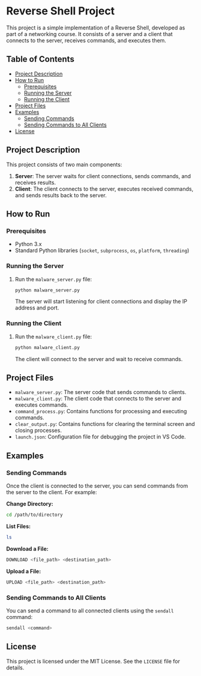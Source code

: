 # Reverse Shell Project

This project is a simple implementation of a Reverse Shell, developed as part of a networking course. It consists of a server and a client that connects to the server, receives commands, and executes them.

## Table of Contents
- [Project Description](#project-description)
- [How to Run](#how-to-run)
  - [Prerequisites](#prerequisites)
  - [Running the Server](#running-the-server)
  - [Running the Client](#running-the-client)
- [Project Files](#project-files)
- [Examples](#examples)
  - [Sending Commands](#sending-commands)
  - [Sending Commands to All Clients](#sending-commands-to-all-clients)
- [License](#license)

## Project Description
This project consists of two main components:

1. **Server**: The server waits for client connections, sends commands, and receives results.
2. **Client**: The client connects to the server, executes received commands, and sends results back to the server.

## How to Run

### Prerequisites
- Python 3.x
- Standard Python libraries (`socket`, `subprocess`, `os`, `platform`, `threading`)

### Running the Server
1. Run the `malware_server.py` file:
   ```bash
   python malware_server.py
   ```
   The server will start listening for client connections and display the IP address and port.

### Running the Client
1. Run the `malware_client.py` file:
   ```bash
   python malware_client.py
   ```
   The client will connect to the server and wait to receive commands.

## Project Files
- `malware_server.py`: The server code that sends commands to clients.
- `malware_client.py`: The client code that connects to the server and executes commands.
- `command_process.py`: Contains functions for processing and executing commands.
- `clear_output.py`: Contains functions for clearing the terminal screen and closing processes.
- `launch.json`: Configuration file for debugging the project in VS Code.

## Examples

### Sending Commands
Once the client is connected to the server, you can send commands from the server to the client. For example:

**Change Directory:**
```bash
cd /path/to/directory
```

**List Files:**
```bash
ls
```

**Download a File:**
```bash
DOWNLOAD <file_path> <destination_path>
```

**Upload a File:**
```bash
UPLOAD <file_path> <destination_path>
```

### Sending Commands to All Clients
You can send a command to all connected clients using the `sendall` command:
```bash
sendall <command>
```


## License
This project is licensed under the MIT License. See the `LICENSE` file for details.

